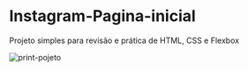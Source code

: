 # Instagram-Pagina-inicial
Projeto simples para revisão e prática de HTML, CSS e Flexbox

![print-pojeto](https://user-images.githubusercontent.com/95774203/171506635-fa59820f-bb03-4da2-ad26-ef4f77b3aa21.png)
